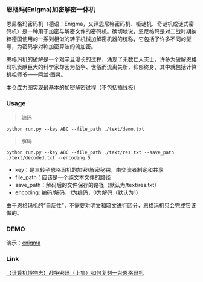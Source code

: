 ### 恩格玛(Enigma)加密解密一体机
恩尼格玛密码机（德语：Enigma，又译恩尼格密码机、哑谜机、奇谜机或谜式密码机）是一种用于加密与解密文件的密码机。确切地说，恩尼格玛是对二战时期纳粹德国使用的一系列相似的转子机械加解密机器的统称，它包括了许多不同的型号，为密码学对称加密算法的流加密。

恩格玛机的破解是一个艰辛且漫长的过程，涌现了无数仁人志士，许多为破解恩格玛机贡献巨大的科学家却因为战争、世俗而流离失所，抑郁终身，其中就包括计算机祖师爷——阿兰·图灵。

本仓库力图实现最基本的加密解密过程（不包括插线板）

### Usage
> 编码
```commandline
python run.py --key ABC --file_path ./text/demo.txt
```
> 解码
```commandline
python run.py --key ABC --file_path ./text/res.txt --save_path ./text/decoded.txt --encoding 0
```
- key：是三转子恩格玛机的加密/解密秘钥，由交流者制定和共享
- file_path：应该是一个纯文本文件的路径
- save_path：解码后的文件保存的路径（默认为/text/res.txt）
- encoding: 编码/解码，1为编码，0为解码（默认为1）

由于恩格玛机的“自反性”，不需要对明文和暗文进行区分，恩格玛机只会完成它该做的。

### DEMO

演示：[enigma](http://47.103.38.227:9997/page/main.html)


### Link
[【计算机博物志】战争密码（上集）如何复刻一台恩格玛机](https://www.bilibili.com/video/BV1DS4y1R7hM)
